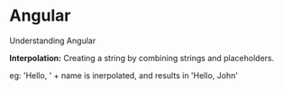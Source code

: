 # Angular
Understanding Angular

**Interpolation:**
Creating a string by combining strings and placeholders.

eg: 'Hello, ' + name is inerpolated, and results in 'Hello, John'
